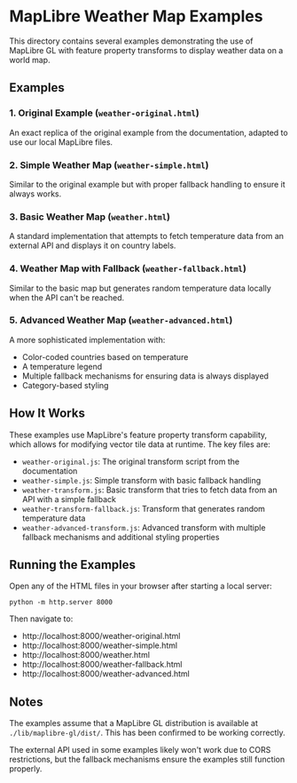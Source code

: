 # MapLibre Weather Map Examples

This directory contains several examples demonstrating the use of MapLibre GL with feature property transforms to display weather data on a world map.

## Examples

### 1. Original Example (`weather-original.html`)
An exact replica of the original example from the documentation, adapted to use our local MapLibre files.

### 2. Simple Weather Map (`weather-simple.html`)
Similar to the original example but with proper fallback handling to ensure it always works.

### 3. Basic Weather Map (`weather.html`)
A standard implementation that attempts to fetch temperature data from an external API and displays it on country labels.

### 4. Weather Map with Fallback (`weather-fallback.html`)
Similar to the basic map but generates random temperature data locally when the API can't be reached.

### 5. Advanced Weather Map (`weather-advanced.html`)
A more sophisticated implementation with:
- Color-coded countries based on temperature
- A temperature legend
- Multiple fallback mechanisms for ensuring data is always displayed
- Category-based styling

## How It Works

These examples use MapLibre's feature property transform capability, which allows for modifying vector tile data at runtime. The key files are:

- `weather-original.js`: The original transform script from the documentation
- `weather-simple.js`: Simple transform with basic fallback handling
- `weather-transform.js`: Basic transform that tries to fetch data from an API with a simple fallback
- `weather-transform-fallback.js`: Transform that generates random temperature data
- `weather-advanced-transform.js`: Advanced transform with multiple fallback mechanisms and additional styling properties

## Running the Examples

Open any of the HTML files in your browser after starting a local server:

```
python -m http.server 8000
```

Then navigate to:
- http://localhost:8000/weather-original.html
- http://localhost:8000/weather-simple.html
- http://localhost:8000/weather.html
- http://localhost:8000/weather-fallback.html
- http://localhost:8000/weather-advanced.html

## Notes

The examples assume that a MapLibre GL distribution is available at `./lib/maplibre-gl/dist/`. This has been confirmed to be working correctly.

The external API used in some examples likely won't work due to CORS restrictions, but the fallback mechanisms ensure the examples still function properly. 